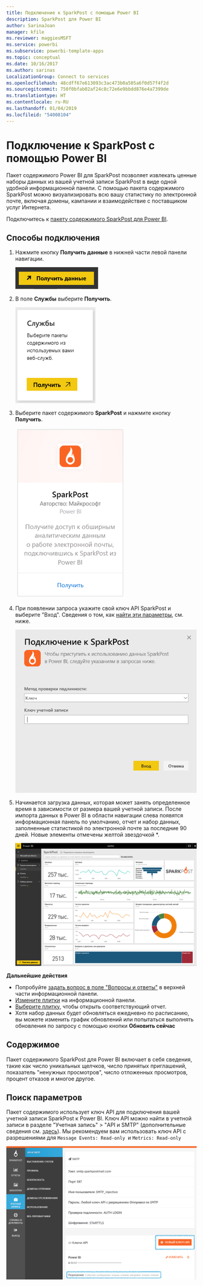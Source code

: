 ```yaml
---
title: Подключение к SparkPost с помощью Power BI
description: SparkPost для Power BI
author: SarinaJoan
manager: kfile
ms.reviewer: maggiesMSFT
ms.service: powerbi
ms.subservice: powerbi-template-apps
ms.topic: conceptual
ms.date: 10/16/2017
ms.author: sarinas
LocalizationGroup: Connect to services
ms.openlocfilehash: 48cdff67e613093c3ac473b0a505a6f0d57f4f2d
ms.sourcegitcommit: 750f0bfab02af24c8c72e6e9bbdd876e4a7399de
ms.translationtype: HT
ms.contentlocale: ru-RU
ms.lasthandoff: 01/04/2019
ms.locfileid: "54008104"
---
```

# <a name="connect-to-sparkpost-with-power-bi"></a>Подключение к SparkPost с помощью Power BI
Пакет содержимого Power BI для SparkPost позволяет извлекать ценные наборы данных из вашей учетной записи SparkPost в виде одной удобной информационной панели. С помощью пакета содержимого SparkPost можно визуализировать всю вашу статистику по электронной почте, включая домены, кампании и взаимодействие с поставщиком услуг Интернета.

Подключитесь к [пакету содержимого SparkPost для Power BI](https://app.powerbi.com/getdata/services/spark-post).

## <a name="how-to-connect"></a>Способы подключения
1. Нажмите кнопку **Получить данные** в нижней части левой панели навигации.
   
   ![](media/service-connect-to-sparkpost/getdata.png)
2. В поле **Службы** выберите **Получить**.
   
   ![](media/service-connect-to-sparkpost/services.png)
3. Выберите пакет содержимого **SparkPost** и нажмите кнопку **Получить**. 
   
   ![](media/service-connect-to-sparkpost/sparkpost.png)
4. При появлении запроса укажите свой ключ API SparkPost и выберите "Вход". Сведения о том, как [найти эти параметры](#FindingParams), см. ниже.
   
   ![](media/service-connect-to-sparkpost/creds.png)
5. Начинается загрузка данных, которая может занять определенное время в зависимости от размера вашей учетной записи. После импорта данных в Power BI в области навигации слева появятся информационная панель по умолчанию, отчет и набор данных, заполненные статистикой по электронной почте за последние 90 дней. Новые элементы отмечены желтой звездочкой \*.
   
   ![](media/service-connect-to-sparkpost/dashboard.png)

**Дальнейшие действия**

* Попробуйте [задать вопрос в поле "Вопросы и ответы"](consumer/end-user-q-and-a.md) в верхней части информационной панели.
* [Измените плитки](service-dashboard-edit-tile.md) на информационной панели.
* [Выберите плитку](consumer/end-user-tiles.md), чтобы открыть соответствующий отчет.
* Хотя набор данных будет обновляться ежедневно по расписанию, вы можете изменить график обновлений или попытаться выполнять обновления по запросу с помощью кнопки **Обновить сейчас**

## <a name="whats-included"></a>Содержимое
Пакет содержимого SparkPost для Power BI включает в себя сведения, такие как число уникальных щелчков, число принятых приглашений, показатель "ненужных просмотров", число отложенных просмотров, процент отказов и многое другое.

<a name="FindingParams"></a>

## <a name="finding-parameters"></a>Поиск параметров
Пакет содержимого использует ключ API для подключения вашей учетной записи SparkPost к Power BI. Ключ API можно найти в учетной записи в разделе "Учетная запись" \> "API и SMTP" (дополнительные сведения см. [здесь](https://support.sparkpost.com/customer/portal/articles/1933377-create-api-keys)). Мы рекомендуем вам использовать ключ API с разрешениями для `Message Events: Read-only `и `Metrics: Read-only`

![](media/service-connect-to-sparkpost/sparkpost1.png)

